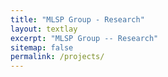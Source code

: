 ```yaml
---
title: "MLSP Group - Research"
layout: textlay
excerpt: "MLSP Group -- Research"
sitemap: false
permalink: /projects/
---
```


